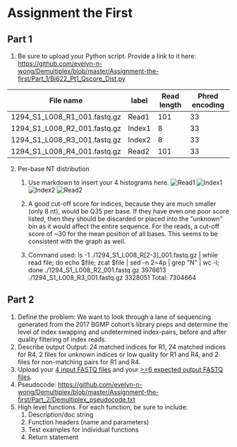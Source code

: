 # Assignment the First

## Part 1
1. Be sure to upload your Python script. Provide a link to it here: https://github.com/evelyn-n-wong/Demultiplex/blob/master/Assignment-the-first/Part_1/Bi622_Pt1_Qscore_Dist.py

| File name | label | Read length | Phred encoding |
|---|---|---|---|
| 1294_S1_L008_R1_001.fastq.gz | Read1 | 101 | 33 |
| 1294_S1_L008_R2_001.fastq.gz | Index1 | 8 | 33 |
| 1294_S1_L008_R3_001.fastq.gz | Index2 | 8 | 33 |
| 1294_S1_L008_R4_001.fastq.gz | Read2 | 101 | 33 |

2. Per-base NT distribution
    1. Use markdown to insert your 4 histograms here.
    ![Read1](https://github.com/evelyn-n-wong/Demultiplex/assets/137024803/ab879c7f-48de-4a8a-9d4a-e457079576bc)
![Index1](https://github.com/evelyn-n-wong/Demultiplex/assets/137024803/b946b2e9-300d-46aa-bea3-250a3a854d46)
![Index2](https://github.com/evelyn-n-wong/Demultiplex/assets/137024803/87c64dec-c01a-4c66-9b4d-013e3a0b7c84)
![Read2](https://github.com/evelyn-n-wong/Demultiplex/assets/137024803/caf81c53-f6df-4174-847b-e63efc203a40)

    
    2. A good cut-off score for indices, because they are much smaller (only 8 nt), would be Q35 per base. If they have even one poor score listed, then they should be discarded or placed into the "unknown" bin as it would affect the entire sequence. For the reads, a cut-off score of ~30 for the mean position of all bases. This seems to be consistent with the graph as well.  
    3. Command used: ls -1 ./1294_S1_L008_R[2-3]_001.fastq.gz | while read file; do echo $file; zcat $file | sed -n 2~4p | grep "N" | wc -l; done
        ./1294_S1_L008_R2_001.fastq.gz
        3976613
        ./1294_S1_L008_R3_001.fastq.gz
        3328051
        Total: 7304664
    
## Part 2
1. Define the problem:
We want to look through a lane of sequencing generated from the 2017 BGMP cohort’s library preps and determine the level of index swapping and undetermined index-pairs, before and after quality filtering of index reads.
2. Describe output
Output: 24 matched indices for R1, 24 matched indices for R4, 2 files for unknown indices or low quality for R1 and R4, and 2 files for non-matching pairs for R1 and R4.
3. Upload your [4 input FASTQ files](../TEST-input_FASTQ) and your [>=6 expected output FASTQ files](../TEST-output_FASTQ).
4. Pseudocode: 
https://github.com/evelyn-n-wong/Demultiplex/blob/master/Assignment-the-first/Part_2/Demultiplex_pseudocode.txt
5. High level functions. For each function, be sure to include:
    1. Description/doc string
    2. Function headers (name and parameters)
    3. Test examples for individual functions
    4. Return statement
